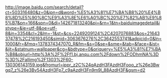 http://image.baidu.com/search/detail?ct=503316480&z=0&ipn=d&word=%E5%A3%81%E7%BA%B8%20%E4%B8%8D%E5%90%8C%E9%A3%8E%E6%A0%BC%20%E7%82%AB%E9%85%B7&pn=166&spn=0&di=142671813240&pi=&rn=1&tn=baiduimagedetail&istype=&ie=utf-8&oe=utf-8&in=3354&cl=2&lm=-1&st=&cs=2249209124%2C4207076883&os=2164337478%2C216193450&simid=3063676276%2C3642553741&adpicid=0&ln=1000&fr=&fmq=1378374347070_R&fm=&s=0&se=&sme=&tab=&face=&ist=&jit=&statnum=wallpaper&cg=&bdtype=0&oriquery=%E5%A3%81%E7%BA%B8&objurl=http%3A%2F%2Ff1.bj.anqu.com%2Fdown%2FODhmNA%3D%3D%2Fallimg%2F1303%2F60-130306143159.jpg&fromurl=ippr_z2C%24qAzdH3FAzdH3Fooo_z%26e3Bwgq7_z%26e3Bv54AzdH3Fp7_c9aAzdH3Fn9m9l_88AzdH3F&gsm=d2
